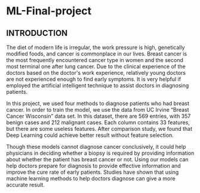 # ML-Final-project

## INTRODUCTION

The diet of modern life is irregular, the work pressure is high, genetically modified foods, and cancer is commonplace in our lives. Breast cancer is the most frequently encountered cancer type in women and the second most terminal one after lung cancer. Due to the clinical experience of the doctors based on the doctor's work experience, relatively young doctors are not experienced enough to find early symptoms. It is very helpful if employed the artificial intelligent technique to assist doctors in diagnosing patients.

In this project, we used four methods to diagnose patients who had breast cancer. In order to train the model, we use the data from UC Irvine “Breast Cancer Wisconsin” data set. In this dataset, there are 569 entries, with 357 benign cases and 212 malignant cases. Each column contains 33 features, but there are some useless features. After comparison study, we found that Deep Learning could achieve better result without feature selection. 

Though these models cannot diagnose cancer conclusively, it could help physicians in deciding whether a biopsy is required by providing information about whether the patient has breast cancer or not. Using our models can help doctors prepare for diagnosis to provide effective information and improve the cure rate of early patients. Studies have shown that using machine learning methods to help doctors diagnose can give a more accurate result.

